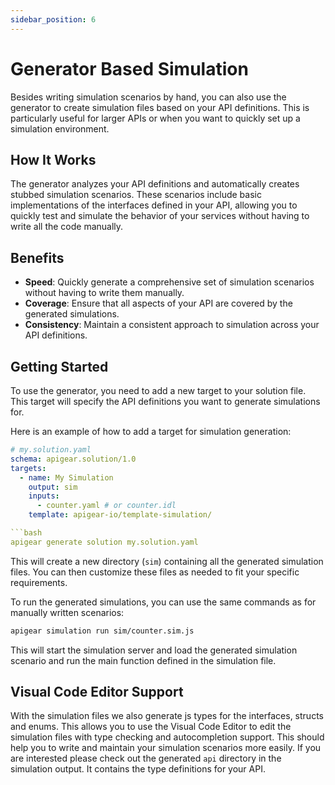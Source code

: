 ```yaml
---
sidebar_position: 6
---
```


# Generator Based Simulation

Besides writing simulation scenarios by hand, you can also use the generator to create simulation files based on your API definitions. This is particularly useful for larger APIs or when you want to quickly set up a simulation environment.

## How It Works

The generator analyzes your API definitions and automatically creates stubbed simulation scenarios. These scenarios include basic implementations of the interfaces defined in your API, allowing you to quickly test and simulate the behavior of your services without having to write all the code manually.

## Benefits

- **Speed**: Quickly generate a comprehensive set of simulation scenarios without having to write them manually.
- **Coverage**: Ensure that all aspects of your API are covered by the generated simulations.
- **Consistency**: Maintain a consistent approach to simulation across your API definitions.

## Getting Started

To use the generator, you need to add a new target to your solution file. This target will specify the API definitions you want to generate simulations for.

Here is an example of how to add a target for simulation generation:

```yaml
# my.solution.yaml
schema: apigear.solution/1.0
targets:
  - name: My Simulation
    output: sim
    inputs:
      - counter.yaml # or counter.idl
    template: apigear-io/template-simulation/

```bash
apigear generate solution my.solution.yaml
```

This will create a new directory (`sim`) containing all the generated simulation files. You can then customize these files as needed to fit your specific requirements.

To run the generated simulations, you can use the same commands as for manually written scenarios:

```bash
apigear simulation run sim/counter.sim.js
```

This will start the simulation server and load the generated simulation scenario and run the main function defined in the simulation file.


## Visual Code Editor Support

With the simulation files we also generate js types for the interfaces, structs and enums. This allows you to use the Visual Code Editor to edit the simulation files with type checking and autocompletion support. This should help you to write and maintain your simulation scenarios more easily. If you are interested please check out the generated `api` directory in the simulation output. It contains the type definitions for your API.

